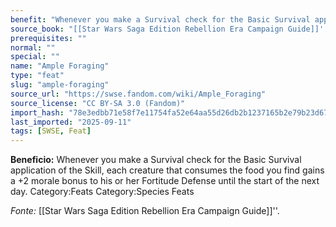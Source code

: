 ```yaml
---
benefit: "Whenever you make a Survival check for the Basic Survival application of the Skill, each creature that consumes the food you find gains a +2 morale bonus to his or her Fortitude Defense until the start of the next day. Category:Feats Category:Species Feats"
source_book: "[[Star Wars Saga Edition Rebellion Era Campaign Guide]]''"
prerequisites: ""
normal: ""
special: ""
name: "Ample Foraging"
type: "feat"
slug: "ample-foraging"
source_url: "https://swse.fandom.com/wiki/Ample_Foraging"
source_license: "CC BY-SA 3.0 (Fandom)"
import_hash: "78e3edbb71e58f7e11754fa52e64aa55d26db2b1237165b2e79b23d6757ef787"
last_imported: "2025-09-11"
tags: [SWSE, Feat]
---
```

**Beneficio:** Whenever you make a Survival check for the Basic Survival application of the Skill, each creature that consumes the food you find gains a +2 morale bonus to his or her Fortitude Defense until the start of the next day. Category:Feats Category:Species Feats

*Fonte:* [[Star Wars Saga Edition Rebellion Era Campaign Guide]]''.